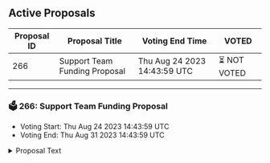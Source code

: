 ## Active Proposals

| Proposal ID | Proposal Title | Voting End Time | VOTED |
|-------------|----------------|-----------------|-------|
| 266 | Support Team Funding Proposal  | Thu Aug 24 2023 14:43:59 UTC | ⏳ NOT VOTED |

---

### 🗳 266: Support Team Funding Proposal 
- Voting Start: Thu Aug 24 2023 14:43:59 UTC
- Voting End: Thu Aug 31 2023 14:43:59 UTC

<details>
<summary>Proposal Text</summary>
 
This proposal is for on-chain funding of the Support Team through the period of Sept 1st to Nov 30 2023.nThe goal of this Support Team is to be a first line of defense for users on the Secret Network.nTo read the full proposal details and discussion, see https://forum.scrt.network/t/secret-support-sep-nov-23/7071.nTotal ask (3 months): 42,857 SCRT @ $.28
</details>
